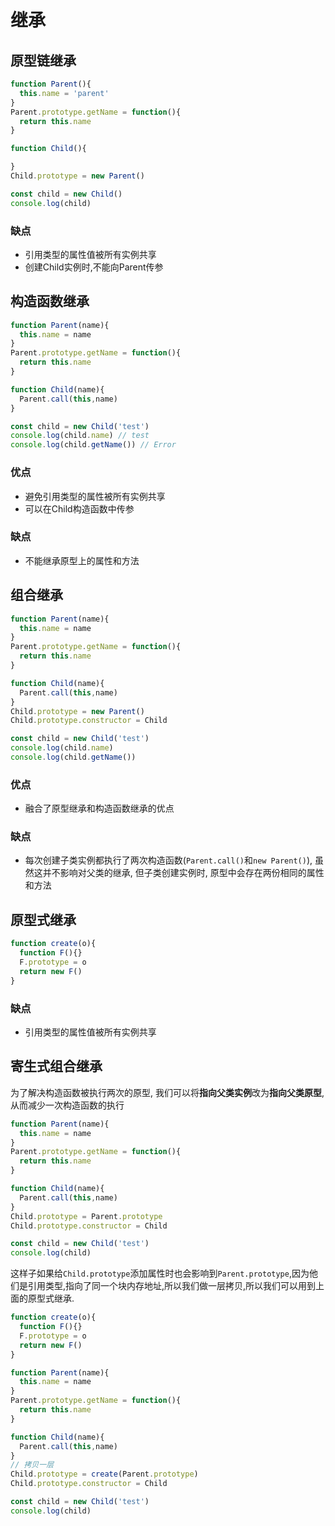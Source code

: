 # 继承

## 原型链继承

```javascript
function Parent(){
  this.name = 'parent'
}
Parent.prototype.getName = function(){
  return this.name
}

function Child(){

}
Child.prototype = new Parent()

const child = new Child()
console.log(child)
```

### 缺点

- 引用类型的属性值被所有实例共享
- 创建Child实例时,不能向Parent传参

## 构造函数继承

```javascript
function Parent(name){
  this.name = name
}
Parent.prototype.getName = function(){
  return this.name
}

function Child(name){
  Parent.call(this,name)
}

const child = new Child('test')
console.log(child.name) // test
console.log(child.getName()) // Error
```

### 优点

- 避免引用类型的属性被所有实例共享
- 可以在Child构造函数中传参

### 缺点

- 不能继承原型上的属性和方法

## 组合继承

```javascript
function Parent(name){
  this.name = name
}
Parent.prototype.getName = function(){
  return this.name
}

function Child(name){
  Parent.call(this,name)
}
Child.prototype = new Parent()
Child.prototype.constructor = Child

const child = new Child('test')
console.log(child.name)
console.log(child.getName())
```

### 优点

- 融合了原型继承和构造函数继承的优点

### 缺点

- 每次创建子类实例都执行了两次构造函数(`Parent.call()`和`new Parent()`), 虽然这并不影响对父类的继承,
    但子类创建实例时, 原型中会存在两份相同的属性和方法

## 原型式继承

```javascript
function create(o){
  function F(){}
  F.prototype = o
  return new F()
}
```

### 缺点

- 引用类型的属性值被所有实例共享

## 寄生式组合继承

为了解决构造函数被执行两次的原型,
我们可以将**指向父类实例**改为**指向父类原型**,从而减少一次构造函数的执行
```javascript
function Parent(name){
  this.name = name
}
Parent.prototype.getName = function(){
  return this.name
}

function Child(name){
  Parent.call(this,name)
}
Child.prototype = Parent.prototype
Child.prototype.constructor = Child

const child = new Child('test')
console.log(child)
```

这样子如果给`Child.prototype`添加属性时也会影响到`Parent.prototype`,因为他们是引用类型,指向了同一个块内存地址,所以我们做一层拷贝,所以我们可以用到上面的原型式继承.

```javascript
function create(o){
  function F(){}
  F.prototype = o 
  return new F()
}

function Parent(name){
  this.name = name
}
Parent.prototype.getName = function(){
  return this.name
}

function Child(name){
  Parent.call(this,name)
}
// 拷贝一层
Child.prototype = create(Parent.prototype)
Child.prototype.constructor = Child

const child = new Child('test')
console.log(child)
```
